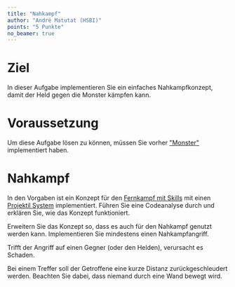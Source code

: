 ```yaml
---
title: "Nahkampf"
author: "André Matutat (HSBI)"
points: "5 Punkte"
no_beamer: true
---
```


# Ziel

In dieser Aufgabe implementieren Sie ein einfaches Nahkampfkonzept, damit der Held gegen die
Monster kämpfen kann.

# Voraussetzung

Um diese Aufgabe lösen zu können, müssen Sie vorher
["Monster"](tasknpc-monster.md) implementiert haben.

# Nahkampf

In den Vorgaben ist ein Konzept für den
[Fernkampf mit Skills](https://github.com/Dungeon-CampusMinden/Dungeon/tree/master/dungeon/src/contrib/utils/components/skill)
mit einen
[Projektil System](https://github.com/Dungeon-CampusMinden/Dungeon/blob/master/dungeon/src/contrib/systems/ProjectileSystem.java)
implementiert. Führen Sie eine Codeanalyse durch und erklären Sie, wie das Konzept
funktioniert.

Erweitern Sie das Konzept so, dass es auch für den Nahkampf genutzt werden kann.
Implementieren Sie mindestens einen Nahkampfangriff.

Trifft der Angriff auf einen Gegner (oder den Helden), verursacht es Schaden.

Bei einem Treffer soll der Getroffene eine kurze Distanz zurückgeschleudert werden. Beachten
Sie dabei, dass niemand durch eine Wand bewegt wird.
